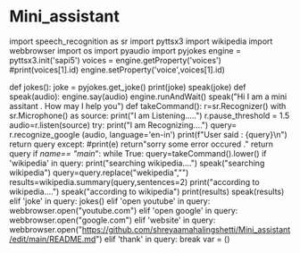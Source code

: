 # Mini_assistant
import speech_recognition as sr
import pyttsx3
import wikipedia
import webbrowser
import os
import pyaudio
import pyjokes
engine = pyttsx3.init('sapi5')
voices = engine.getProperty('voices')
#print(voices[1].id)
engine.setProperty('voice',voices[1].id)

def jokes():
    joke = pyjokes.get_joke()
    print(joke)
    speak(joke)
def speak(audio):
    engine.say(audio)
    engine.runAndWait()
speak("Hi I am a mini assitant . How may I help you")
def takeCommand():
    r=sr.Recognizer()
    with sr.Microphone() as source:
        print("I am Listening.....")
        r.pause_threshold = 1.5
        audio=r.listen(source)
    try:
        print("I am Recognizing....")
        query= r.recognize_google (audio, language='en-in')
        print(f"User said : {query}\n")
        return query
    except:
        #print(e)
        return"sorry some error occured ."
    return query
if _name== "main_":
    while True:
        query=takeCommand().lower()
        if 'wikipedia' in query:
            print("searching wikipedia....")
            speak("searching wikipedia")
            query=query.replace("wekipedia","")
            results=wikipedia.summary(query,sentences=2)
            print("according to wikipedia....")
            speak("according to wikipedia")
            print(results)
            speak(results)
        elif 'joke' in query:
            jokes()
        elif 'open youtube' in query:
            webbrowser.open("youtube.com")
        elif 'open google' in query:
            webbrowser.open("google.com")
        elif 'website' in query:
            webbrowser.open("https://github.com/shreyaamahalingshetti/Mini_assistant/edit/main/README.md")
        elif 'thank' in query:
            break
            var = ()
